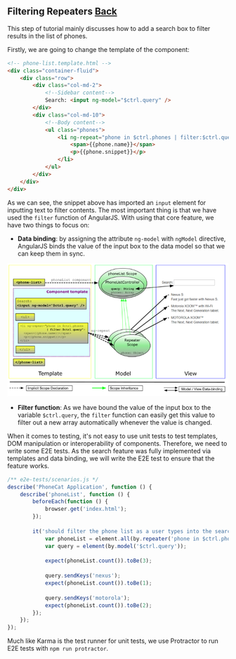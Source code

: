 ## Filtering Repeaters [Back](./../angular1.md)

This step of tutorial mainly discusses how to add a search box to filter results in the list of phones.

Firstly, we are going to change the template of the component:

```html
<!-- phone-list.template.html -->
<div class="container-fluid">
    <div class="row">
        <div class="col-md-2">
            <!--Sidebar content-->
            Search: <input ng-model="$ctrl.query" />
        </div>
        <div class="col-md-10">
            <!--Body content-->
            <ul class="phones">
                <li ng-repeat="phone in $ctrl.phones | filter:$ctrl.query">
                    <span>{{phone.name}}</span>
                    <p>{{phone.snippet}}</p>
                </li>
            </ul>
        </div>
    </div>
</div>
```

As we can see, the snippet above has imported an `input` element for inputting text to filter contents. The most important thing is that we have used the `filter` function of AngularJS. With using that core feature, we have two things to focus on:

- **Data binding**: by assigning the attribute `ng-model` with `ngModel` directive, AngularJS binds the value of the input box to the data model so that we can keep them in sync.

<p align="center">
    <img src="./tutorial_05.png" />
</p>

- **Filter function**: As we have bound the value of the input box to the variable `$ctrl.query`, the `filter` function can easily get this value to filter out a new array automatically whenever the value is changed.

When it comes to testing, it's not easy to use unit tests to test templates, DOM manipulation or interoperability of components. Therefore, we need to write some E2E tests. As the search feature was fully implemented via templates and data binding, we will write the E2E test to ensure that the feature works.

```js
/** e2e-tests/scenarios.js */
describe('PhoneCat Application', function () {
    describe('phoneList', function () {
        beforeEach(function () {
            browser.get('index.html');
        });
        
        it('should filter the phone list as a user types into the search box', function () {
            var phoneList = element.all(by.repeater('phone in $ctrl.phones));
            var query = element(by.model('$ctrl.query'));
            
            expect(phoneList.count()).toBe(3);
            
            query.sendKeys('nexus');
            expect(phoneList.count()).toBe(1);
            
            query.sendKeys('motorola');
            expect(phoneList.count()).toBe(2);
        });
    });
});
```

Much like Karma is the test runner for unit tests, we use Protractor to run E2E tests with `npm run protractor`.
